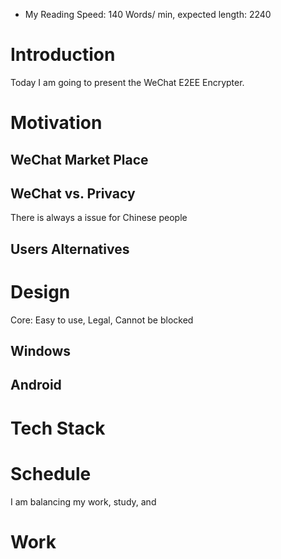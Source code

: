 - My Reading Speed: 140 Words/ min, expected length: 2240
# Introduction
Today I am going to present the WeChat E2EE Encrypter. 
# Motivation
## WeChat Market Place
## WeChat vs. Privacy
There is always a issue for Chinese people 
## Users Alternatives
# Design
Core: Easy to use, Legal, Cannot be blocked
## Windows
## Android

# Tech Stack


# Schedule 
I am balancing my work, study, and 

# Work
